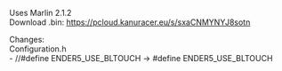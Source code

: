 Uses Marlin 2.1.2  
Download .bin: https://pcloud.kanuracer.eu/s/sxaCNMYNYJ8sotn  
  
Changes:  
Configuration.h  
	- //#define ENDER5_USE_BLTOUCH -> #define ENDER5_USE_BLTOUCH  
